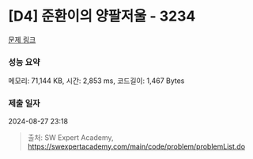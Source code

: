 # [D4] 준환이의 양팔저울 - 3234 

[문제 링크](https://swexpertacademy.com/main/code/problem/problemDetail.do?contestProbId=AWAe7XSKfUUDFAUw) 

### 성능 요약

메모리: 71,144 KB, 시간: 2,853 ms, 코드길이: 1,467 Bytes

### 제출 일자

2024-08-27 23:18



> 출처: SW Expert Academy, https://swexpertacademy.com/main/code/problem/problemList.do
